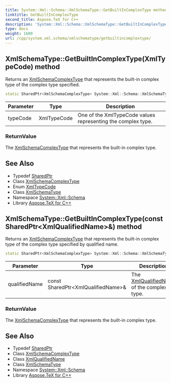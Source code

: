 ```yaml
---
title: System::Xml::Schema::XmlSchemaType::GetBuiltInComplexType method
linktitle: GetBuiltInComplexType
second_title: Aspose.TeX for C++
description: 'System::Xml::Schema::XmlSchemaType::GetBuiltInComplexType method. Returns an XmlSchemaComplexType that represents the built-in complex type of the complex type specified in C++.'
type: docs
weight: 1600
url: /cpp/system.xml.schema/xmlschematype/getbuiltincomplextype/
---
```

## XmlSchemaType::GetBuiltInComplexType(XmlTypeCode) method


Returns an [XmlSchemaComplexType](../../xmlschemacomplextype/) that represents the built-in complex type of the complex type specified.

```cpp
static SharedPtr<XmlSchemaComplexType> System::Xml::Schema::XmlSchemaType::GetBuiltInComplexType(XmlTypeCode typeCode)
```


| Parameter | Type | Description |
| --- | --- | --- |
| typeCode | XmlTypeCode | One of the XmlTypeCode values representing the complex type. |

### ReturnValue

The [XmlSchemaComplexType](../../xmlschemacomplextype/) that represents the built-in complex type.

## See Also

* Typedef [SharedPtr](../../../system/sharedptr/)
* Class [XmlSchemaComplexType](../../xmlschemacomplextype/)
* Enum [XmlTypeCode](../../xmltypecode/)
* Class [XmlSchemaType](../)
* Namespace [System::Xml::Schema](../../)
* Library [Aspose.TeX for C++](../../../)
## XmlSchemaType::GetBuiltInComplexType(const SharedPtr\<XmlQualifiedName\>\&) method


Returns an [XmlSchemaComplexType](../../xmlschemacomplextype/) that represents the built-in complex type of the complex type specified by qualified name.

```cpp
static SharedPtr<XmlSchemaComplexType> System::Xml::Schema::XmlSchemaType::GetBuiltInComplexType(const SharedPtr<XmlQualifiedName> &qualifiedName)
```


| Parameter | Type | Description |
| --- | --- | --- |
| qualifiedName | const SharedPtr\<XmlQualifiedName\>\& | The [XmlQualifiedName](../../../system.xml/xmlqualifiedname/) of the complex type. |

### ReturnValue

The [XmlSchemaComplexType](../../xmlschemacomplextype/) that represents the built-in complex type.

## See Also

* Typedef [SharedPtr](../../../system/sharedptr/)
* Class [XmlSchemaComplexType](../../xmlschemacomplextype/)
* Class [XmlQualifiedName](../../../system.xml/xmlqualifiedname/)
* Class [XmlSchemaType](../)
* Namespace [System::Xml::Schema](../../)
* Library [Aspose.TeX for C++](../../../)
